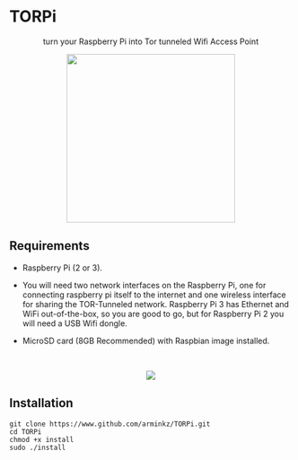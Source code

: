 # TORPi
<p align="center">
  <p align="center">
    turn your Raspberry Pi into Tor tunneled Wifi Access Point
  <p/>
  <p align="center">
    <img width="300" src="/../master/torpi_logo.png?raw=true"/>
  <p/>
</p>

Requirements
------------

- Raspberry Pi (2 or 3).

- You will need two network interfaces on the Raspberry Pi, one for connecting raspberry pi itself to the internet and one wireless interface for sharing the TOR-Tunneled network. Raspberry Pi 3 has Ethernet and WiFi out-of-the-box, so you are good to go, but for Raspberry Pi 2 you will need a USB Wifi dongle.

- MicroSD card (8GB Recommended) with Raspbian image installed.
<br/>
<p align="center">
  <img src="/../master/torpi_diagram.png?raw=true"/>
<p/>

Installation
------------

```
git clone https://www.github.com/arminkz/TORPi.git
cd TORPi
chmod +x install
sudo ./install
```
